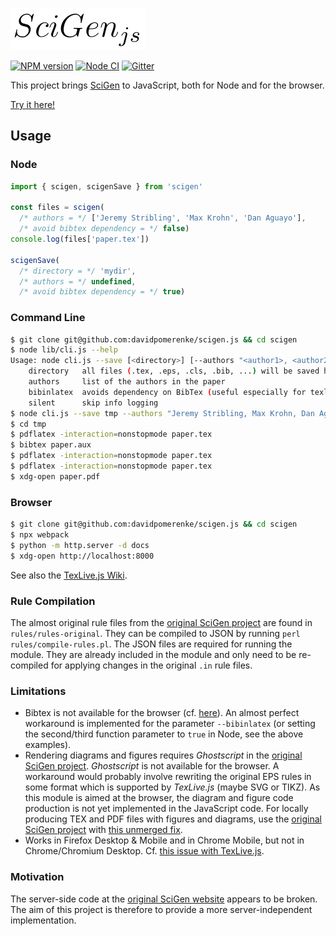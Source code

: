 ![# SciGen.js](logo.png)

[![NPM version](https://img.shields.io/npm/v/scigen.svg)](https://www.npmjs.com/package/scigen)
[![Node CI](https://github.com/davidpomerenke/scigen.js/workflows/Node%20CI/badge.svg)](https://github.com/davidpomerenke/scigen.js/actions?query=workflow%3A%22Node+CI%22)
[![Gitter](https://badges.gitter.im/scigen-js/community.svg)](https://gitter.im/scigen-js/community?utm_source=badge&utm_medium=badge&utm_campaign=pr-badge)

This project brings [SciGen](https://github.com/strib/scigen) to JavaScript, both for Node and for the browser.

[Try it here!](https://davidpomerenke.github.io/scigen.js)

## Usage

### Node
```javascript
import { scigen, scigenSave } from 'scigen'

const files = scigen(
  /* authors = */ ['Jeremy Stribling', 'Max Krohn', 'Dan Aguayo'], 
  /* avoid bibtex dependency = */ false)
console.log(files['paper.tex'])

scigenSave(
  /* directory = */ 'mydir', 
  /* authors = */ undefined, 
  /* avoid bibtex dependency = */ true)
```

### Command Line
```bash
$ git clone git@github.com:davidpomerenke/scigen.js && cd scigen
$ node lib/cli.js --help
Usage: node cli.js --save [<directory>] [--authors "<author1>, <author2>, ..."] [--bibinlatex] [--silent]
    directory   all files (.tex, .eps, .cls, .bib, ...) will be saved here
    authors     list of the authors in the paper
    bibinlatex  avoids dependency on BibTex (useful especially for texlive.js)
    silent      skip info logging
$ node cli.js --save tmp --authors "Jeremy Stribling, Max Krohn, Dan Aguayo" --silent
$ cd tmp
$ pdflatex -interaction=nonstopmode paper.tex 
$ bibtex paper.aux
$ pdflatex -interaction=nonstopmode paper.tex
$ pdflatex -interaction=nonstopmode paper.tex
$ xdg-open paper.pdf
```

### Browser
```bash
$ git clone git@github.com:davidpomerenke/scigen.js && cd scigen
$ npx webpack
$ python -m http.server -d docs
$ xdg-open http://localhost:8000
```

See also the [TexLive.js Wiki](https://github.com/manuels/texlive.js/wiki).

### Rule Compilation
The almost original rule files from the [original SciGen project](https://github.com/strib/scigen) are found in `rules/rules-original`. They can be compiled to JSON by running `perl rules/compile-rules.pl`. The JSON files are required for running the module. They are already included in the module and only need to be re-compiled for applying changes in the original `.in` rule files.

### Limitations
- Bibtex is not available for the browser (cf. [here](https://github.com/manuels/texlive.js/issues/7)). An almost perfect workaround is implemented for the parameter `--bibinlatex` (or setting the second/third function parameter to `true` in Node, see the above examples).
- Rendering diagrams and figures requires _Ghostscript_ in the [original SciGen project](https://github.com/strib/scigen). _Ghostscript_ is not available for the browser. A workaround would probably involve rewriting the original EPS rules in some format which is supported by _TexLive.js_ (maybe SVG or TIKZ). As this module is aimed at the browser, the diagram and figure code production is not yet implemented in the JavaScript code. For locally producing TEX and PDF files with figures and diagrams, use the [original SciGen project](https://github.com/strib/scigen) with [this unmerged fix](https://github.com/strib/scigen/pull/5).
- Works in Firefox Desktop & Mobile and in Chrome Mobile, but not in Chrome/Chromium Desktop. Cf. [this issue with TexLive.js](https://github.com/manuels/texlive.js/issues/63).

### Motivation
The server-side code at the [original SciGen website](https://pdos.csail.mit.edu/archive/scigen/) appears to be broken. The aim of this project is therefore to provide a more server-independent implementation.